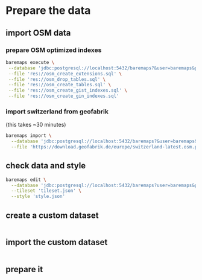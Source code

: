 # Prepare the data

## import OSM data

### prepare OSM optimized indexes

```bash
baremaps execute \
 --database 'jdbc:postgresql://localhost:5432/baremaps?&user=baremaps&password=baremaps' \
 --file 'res://osm_create_extensions.sql' \
 --file 'res://osm_drop_tables.sql' \
 --file 'res://osm_create_tables.sql' \
 --file 'res://osm_create_gist_indexes.sql' \
 --file 'res://osm_create_gin_indexes.sql'
```

### import switzerland from geofabrik

(this takes ~30 minutes)

```bash
baremaps import \
  --database 'jdbc:postgresql://localhost:5432/baremaps?&user=baremaps&password=baremaps' \
  --file 'https://download.geofabrik.de/europe/switzerland-latest.osm.pbf'
```

## check data and style

```bash
baremaps edit \
  --database 'jdbc:postgresql://localhost:5432/baremaps?user=baremaps&password=baremaps' \
  --tileset 'tileset.json' \
  --style 'style.json'
```

## create a custom dataset

```bash

```

## import the custom dataset

```bash

```

## prepare it

```bash

```
